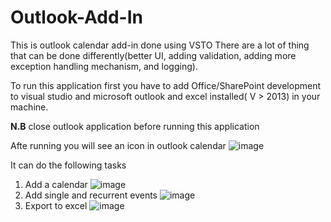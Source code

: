 # Outlook-Add-In
This is outlook calendar add-in done using VSTO
There are a lot of thing that can be done differently(better UI, adding validation, adding more exception handling mechanism, and logging).

To run this application first you have to add Office/SharePoint development to visual studio and  microsoft outlook and excel installed( V > 2013) in your machine.

**N.B** close outlook application before running this application

Afte running you will see an icon in outlook calendar ![image](https://user-images.githubusercontent.com/17432146/132606835-9eb68f2e-aae6-4579-8d69-4b68d461bbad.png)


It can do the following tasks

1) Add a calendar
    ![image](https://user-images.githubusercontent.com/17432146/132607014-e1109b88-70fe-4d14-a49c-db6ff8b2a506.png)
2) Add single and recurrent events
    ![image](https://user-images.githubusercontent.com/17432146/132607143-31fdb408-f47e-46bb-8d9f-63e4cb94a251.png)
3) Export to excel
   ![image](https://user-images.githubusercontent.com/17432146/132607230-21caadc5-0721-468c-bd33-df5e032357cd.png)


